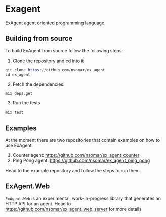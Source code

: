 # Exagent

ExAgent agent oriented programming language.

## Building from source

To build ExAgent from source follow the following steps:

1) Clone the repository and cd into it
```elixir
git clone https://github.com/nsomar/ex_agent
cd ex_agent
```

2) Fetch the dependencies:
```elixir
mix deps.get
```

3) Run the tests
```elixir
mix test
```

## Examples
At the moment there are two repositories that contain examples on how to use ExAgent:

1. Counter agent: https://github.com/nsomar/ex_agent_counter
2. Ping Pong agent: https://github.com/nsomar/ex_agent_ping_pong

Head to the example repository and follow the steps to run them.

## ExAgent.Web
`ExAgent.Web` is an experimental, work-in-progress library that generates an HTTP API for an agent. Head to https://github.com/nsomar/ex_agent_web_server for more details
